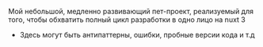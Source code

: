 Мой небольшой, медленно развивающий пет-проект, реализуемый для того, чтобы обхватить полный цикл разработки в одно лицо на nuxt 3

- Здесь могут быть антипаттерны, ошибки, пробные версии кода и т.д
